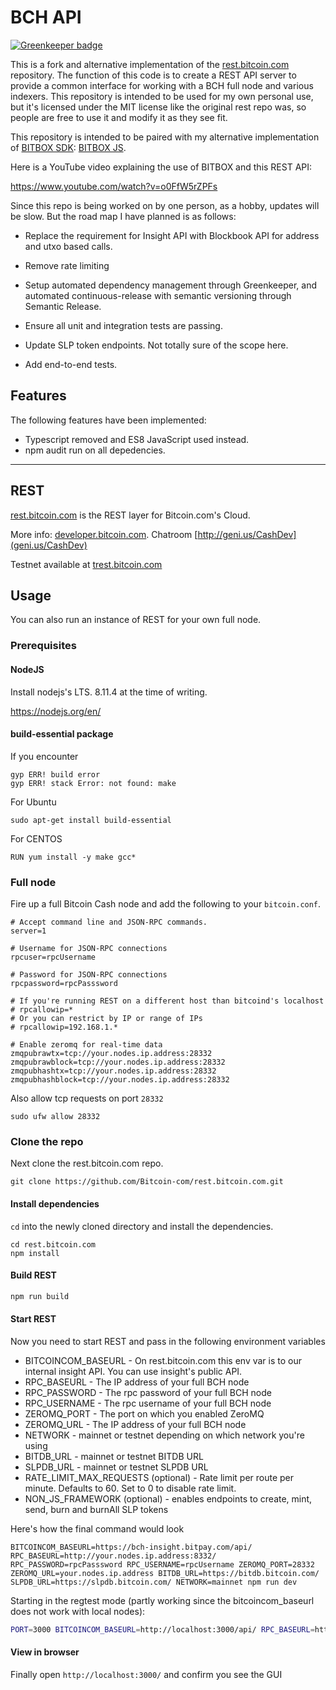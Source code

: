 # BCH API

[![Greenkeeper badge](https://badges.greenkeeper.io/christroutner/bch-api.svg)](https://greenkeeper.io/)

This is a fork and alternative implementation of
the [rest.bitcoin.com](https://github.com/Bitcoin-com/rest.bitcoin.com) repository.
The function of this code is to create a REST API server to provide a common
interface for working with a BCH full node and various indexers.
This repository is intended to be used for my own personal use, but it's licensed
under the MIT license like the original rest repo was, so people are free to use
it and modify it as they see fit.

This repository is intended to be paired with my alternative implementation
of [BITBOX SDK](https://github.com/Bitcoin-com/bitbox-sdk):
[BITBOX JS](https://github.com/christroutner/bitbox-js).

Here is a YouTube video explaining the use of BITBOX and this REST API:

https://www.youtube.com/watch?v=o0FfW5rZPFs

Since this repo is being worked on by one person, as a hobby, updates will be
slow. But the road map I have planned is as follows:

- Replace the requirement for Insight API with Blockbook API for address and
utxo based calls.

- Remove rate limiting

- Setup automated dependency management through Greenkeeper, and automated
continuous-release with semantic versioning through Semantic Release.

- Ensure all unit and integration tests are passing.

- Update SLP token endpoints. Not totally sure of the scope here.

- Add end-to-end tests.

## Features
The following features have been implemented:

- Typescript removed and ES8 JavaScript used instead.
- npm audit run on all depedencies.

----

## REST

[rest.bitcoin.com](https://rest.bitcoin.com) is the REST layer for Bitcoin.com's Cloud.

More info: [developer.bitcoin.com](https://developer.bitcoin.com). Chatroom [http://geni.us/CashDev](geni.us/CashDev)

Testnet available at [trest.bitcoin.com](https://trest.bitcoin.com)

## Usage

You can also run an instance of REST for your own full node.

### Prerequisites

#### NodeJS

Install nodejs's LTS. 8.11.4 at the time of writing.

https://nodejs.org/en/

#### build-essential package

If you encounter

```
gyp ERR! build error
gyp ERR! stack Error: not found: make
```

For Ubuntu

```
sudo apt-get install build-essential
```

For CENTOS

```
RUN yum install -y make gcc*
```

### Full node

Fire up a full Bitcoin Cash node and add the following to your `bitcoin.conf`.

```
# Accept command line and JSON-RPC commands.
server=1

# Username for JSON-RPC connections
rpcuser=rpcUsername

# Password for JSON-RPC connections
rpcpassword=rpcPasssword

# If you're running REST on a different host than bitcoind's localhost
# rpcallowip=*
# Or you can restrict by IP or range of IPs
# rpcallowip=192.168.1.*

# Enable zeromq for real-time data
zmqpubrawtx=tcp://your.nodes.ip.address:28332
zmqpubrawblock=tcp://your.nodes.ip.address:28332
zmqpubhashtx=tcp://your.nodes.ip.address:28332
zmqpubhashblock=tcp://your.nodes.ip.address:28332
```

Also allow tcp requests on port `28332`

```
sudo ufw allow 28332
```

### Clone the repo

Next clone the rest.bitcoin.com repo.

```
git clone https://github.com/Bitcoin-com/rest.bitcoin.com.git
```

#### Install dependencies

`cd` into the newly cloned directory and install the dependencies.

```
cd rest.bitcoin.com
npm install
```

#### Build REST

```bash
npm run build
```

#### Start REST

Now you need to start REST and pass in the following environment variables

- BITCOINCOM_BASEURL - On rest.bitcoin.com this env var is to our internal insight API. You can use insight's public API.
- RPC_BASEURL - The IP address of your full BCH node
- RPC_PASSWORD - The rpc password of your full BCH node
- RPC_USERNAME - The rpc username of your full BCH node
- ZEROMQ_PORT - The port on which you enabled ZeroMQ
- ZEROMQ_URL - The IP address of your full BCH node
- NETWORK - mainnet or testnet depending on which network you're using
- BITDB_URL - mainnet or testnet BITDB URL
- SLPDB_URL - mainnet or testnet SLPDB URL
- RATE_LIMIT_MAX_REQUESTS (optional) - Rate limit per route per minute. Defaults to 60. Set to 0 to disable rate limit.
- NON_JS_FRAMEWORK (optional) - enables endpoints to create, mint, send, burn and burnAll SLP tokens

Here's how the final command would look

```
BITCOINCOM_BASEURL=https://bch-insight.bitpay.com/api/ RPC_BASEURL=http://your.nodes.ip.address:8332/ RPC_PASSWORD=rpcPasssword RPC_USERNAME=rpcUsername ZEROMQ_PORT=28332 ZEROMQ_URL=your.nodes.ip.address BITDB_URL=https://bitdb.bitcoin.com/ SLPDB_URL=https://slpdb.bitcoin.com/ NETWORK=mainnet npm run dev
```

Starting in the regtest mode (partly working since the bitcoincom_baseurl does not work with local nodes):

```bash
PORT=3000 BITCOINCOM_BASEURL=http://localhost:3000/api/ RPC_BASEURL=http://localhost:18332/ RPC_PASSWORD=regtest RPC_USERNAME=regtest ZEROMQ_PORT=0 ZEROMQ_URL=0 NETWORK=local npm start
```

#### View in browser

Finally open `http://localhost:3000/` and confirm you see the GUI
